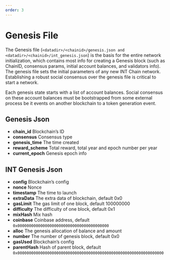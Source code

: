 ```yaml
---
order: 3
---
```


# Genesis File

The Genesis file (`<datadir>/<chainid>/genesis.json and <datadir>/<chainid>/int_genesis.json`) is the basis for the entire network initialization, which contains most info for creating a Genesis block (such as ChainID, consensus params, initial account balances, and validators info).
The genesis file sets the initial parameters of any new INT Chain network. Establishing a robust social consensus over the genesis file is critical to start a network.

Each genesis state starts with a list of account balances. Social consensus on these account balances must be bootstrapped from some external process be it events on another blockchain to a token generation event.

## Genesis Json

* **chain_id**       Blockchain’s ID
* **consensus**      Consensus type
* **genesis_time**   The time created
* **reward_scheme**  Total reward, total year and epoch number per year
* **current_epoch**  Genesis epoch info


## INT Genesis Json

* **config**       Blockchain’s config
* **nonce**        Nonce
* **timestamp**    The time to launch
* **extraData**    The extra data of blockchain, default 0x0
* **gasLimit**     The gas limit of one block, default 100000000
* **difficulty**   The difficulty of one block, default 0x1
* **mixHash**      Mix hash
* **coinbase**     Coinbase address, default `0x0000000000000000000000000000000000000000`
* **alloc**        The genesis allocation of balance and amount
* **number**       The number of genesis block, default 0x0
* **gasUsed**      Blockchain’s config
* **parentHash**   Hash of parent block, default `0x0000000000000000000000000000000000000000000000000000000000000000`
